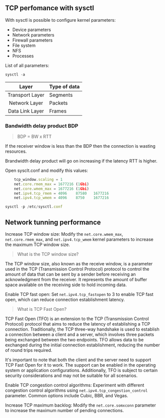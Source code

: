 ## TCP perfomance with sysctl

With sysctl is possible to configure kernel parameters:

- Device parameters         
- Network parameters
- Firewall parameters   
- File system
- NFS
- Processes

List of all parameters:

```js
sysctl -a
```


| Layer | Type of data |
|:---------------:|----------|
| Transport Layer | Segments |
| Network Layer   | Packets  |
| Data Link Layer | Frames   |

### Bandwidth delay product BDP

> BDP = BW x RTT

If the receiver window is less than the BDP then the connection is wasting resources.

Brandwidth delay product will go on increasing if the latency RTT is higher.

Open sysclt.conf and modify this values:

```js
    tcp_window.scaling = 1
    net.core.rmem_max = 1677216 (1Gbi)
    net.core.wmem_max = 1677216 (1Gbi)
    net.ipv4.tcp_rmem = 4096    87580   1677216
    net.ipv4.tcp_wmem = 4096    8750    1677216
```

```js
sysctl -p /etc/sysctl.conf
```


## Network tunning performance

Increase TCP window size: Modify the `net.core.wmem_max`, `net.core.rmem_max`, and `net.ipv4.tcp_wmem` kernel parameters to increase the maximum TCP window size.

> What is the TCP window size?

The TCP window size, also known as the receive window, is a parameter used in the TCP (Transmission Control Protocol) protocol to control the amount of data that can be sent by a sender before receiving an acknowledgment from the receiver. It represents the amount of buffer space available on the receiving side to hold incoming data.

Enable TCP fast open: Set `net.ipv4.tcp_fastopen` to 3 to enable TCP fast open, which can reduce connection establishment latency.

> What is TCP Fast Open?

TCP Fast Open (TFO) is an extension to the TCP (Transmission Control Protocol) protocol that aims to reduce the latency of establishing a TCP connection. Traditionally, the TCP three-way handshake is used to establish a connection between a client and a server, which involves three packets being exchanged between the two endpoints. TFO allows data to be exchanged during the initial connection establishment, reducing the number of round trips required.

It's important to note that both the client and the server need to support TCP Fast Open for it to work. The support can be enabled in the operating system or application configurations. Additionally, TFO is subject to certain security considerations and may not be suitable for all scenarios.

Enable TCP congestion control algorithms: Experiment with different congestion control algorithms using `net.ipv4.tcp_congestion_control` parameter. Common options include Cubic, BBR, and Vegas.

Increase TCP maximum backlog: Modify the `net.core.somxconn` parameter to increase the maximum number of pending connections.


